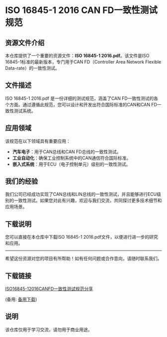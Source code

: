 # ISO 16845-1 2016 CAN FD一致性测试规范

## 资源文件介绍

本仓库提供了一个重要的资源文件：**ISO 16845-1 2016.pdf**。该文件是ISO 16845-1标准的最新版本，专门用于CAN FD（Controller Area Network Flexible Data-rate）的一致性测试。

## 文件描述

ISO 16845-1 2016.pdf 是一份详细的测试规范，涵盖了CAN FD一致性测试的各个方面。通过遵循此规范，您可以设计和开发出符合国际标准的CAN和CAN FD一致性测试系统。

## 应用领域

该规范在以下领域具有重要应用：

- **汽车电子**：用于CAN总线和CAN FD总线的一致性测试。
- **工业自动化**：确保工业控制系统中的CAN通信符合国际标准。
- **嵌入式系统**：用于ECU（电子控制单元）级别的一致性测试。

## 我们的经验

我们公司已经成功实现了CAN总线和LIN总线的一致性测试，并且能够进行ECU级别的一致性测试。如果您对此有兴趣，欢迎与我们交流，共同探讨更多技术细节和应用场景。

## 下载说明

您可以直接在本仓库中下载ISO 16845-1 2016.pdf文件，以便进行进一步的研究和应用。

---

希望这份资源对您的项目有所帮助！如有任何问题或合作意向，请随时联系我们。

## 下载链接
[ISO16845-12016CANFD一致性测试规范分享](https://pan.quark.cn/s/b3f613e4d814) 

(备用: [备用下载](https://pan.baidu.com/s/1nJQcH350JGk7B_OIlBDwsA?pwd=1234))

## 说明

该仓库仅用于学习交流，请勿用于商业用途。
